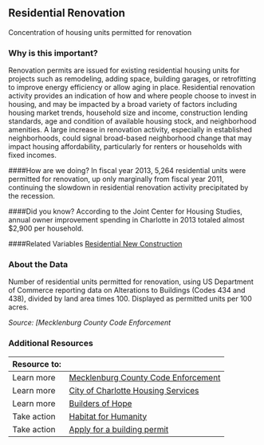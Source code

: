 ## Residential Renovation
Concentration of housing units permitted for renovation

### Why is this important?
Renovation permits are issued for existing residential housing units for projects such as remodeling, adding space, building garages, or retrofitting to improve energy efficiency or allow aging in place.  Residential renovation activity provides an indication of how and where people choose to invest in housing, and may be impacted by a broad variety of factors including housing market trends, household size and income, construction lending standards, age and condition of available housing stock, and neighborhood amenities.  A large increase in renovation activity, especially in established neighborhoods, could signal broad-based neighborhood change that may impact housing affordability, particularly for renters or households with fixed incomes. 

####How are we doing?
In fiscal year 2013, 5,264 residential units were permitted for renovation, up only marginally from fiscal year 2011, continuing the slowdown in residential renovation activity precipitated by the recession.  
 
####Did you know?
According to the Joint Center for Housing Studies, annual owner improvement spending in Charlotte in 2013 totaled almost $2,900 per household. 

####Related Variables
<a href="javascript:void(0)" onclick="model.metricId = 'm8'">Residential New Construction</a>

### About the Data
Number of residential units permitted for renovation, using US Department of Commerce reporting data on Alterations to Buildings (Codes 434 and 438), divided by land area times 100.  Displayed as permitted units per 100 acres. 

_Source: [Mecklenburg County Code Enforcement_

### Additional Resources
| Resource to:|  |
|:--- | :-- |
|Learn more| [Mecklenburg County Code Enforcement](http://charmeck.org/mecklenburg/county/LUESA/CodeEnforcement/Pages/default.aspx)
|Learn more| [City of Charlotte Housing Services](http://charmeck.org/city/charlotte/nbs/housing/Pages/CityHousingPrograms.aspx)
|Learn more|[Builders of Hope](http://www.buildersofhope.org)|
|Take action | [Habitat for Humanity](http://www.habitatcharlotte.org/)
|Take action | [Apply for a building permit](http://charmeck.org/mecklenburg/county/LUESA/CodeEnforcement/Tools/Homeowners/Pages/default.aspx)|